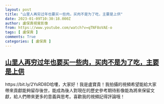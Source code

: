 ```yaml
---
layout: post
title: "山里人再穷过年也要买一些肉，买肉不是为了吃，主要是上供"
date: 2023-01-09T10:30:18.000Z
author: 盧保貴視覺影像
from: https://www.youtube.com/watch?v=qTNF8oVAE-o
tags: [ 盧保貴 ]
comments: True
categories: [ 盧保貴 ]
---
```

<!--1673260218000-->
[山里人再穷过年也要买一些肉，买肉不是为了吃，主要是上供](https://www.youtube.com/watch?v=qTNF8oVAE-o)
------

<div>
https://bit.ly/2YsRD8D哈嘍，大家好！我是盧寶貴！我拍攝的視頻希望能給大家帶來貢獻能夠留存後世，能成為後人對現在的歷史參考期待影像能為將來保留文獻，給人們帶來更多的意義與思考。喜歡我的視頻記得評論哦！
</div>
